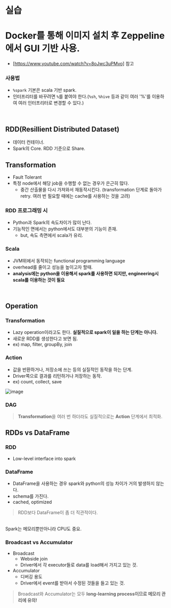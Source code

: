 # 실습

# Docker를 통해 이미지 설치 후 Zeppeline에서 GUI 기반 사용.
- [https://www.youtube.com/watch?v=8oJwc3uPMvo] 참고

### 사용법
- `%spark` 기본은 scala 기반 spark.
- 인터프리터를 바꾸려면 `%`를 붙여야 한다.(`%sh`, `%hive` 등과 같이 여러 '%'를 이용하여 여러 인터프리터로 변경할 수 있다.)

<br>

## RDD(Resillient Distributed Dataset)
- 데이터 컨테이너.
- Spark의 Core. RDD 기준으로 Share.

## Transformation
- Fault Tolerant
- 특정 node에서 해당 job을 수행할 수 없는 경우가 은근히 많다.
  - 중간 산출물을 다시 가져와서 재동작시킨다. (transformation 단계로 돌아가 retry. 여러 번 필요할 때에는 cache를 사용하는 것을 고려)

### RDD 프로그래밍 시 
- Python과 Spark의 속도차이가 많이 난다.
- 기능적인 면에서는 python에서도 대부분의 기능이 존재.
  - but, 속도 측면에서 scala가 유리.

### Scala
- JVM위에서 동작되는 functional programming language
- overhead를 줄이고 성능을 높이고자 할때.
- **analysis에는 python을 이용해서 spark를 사용하면 되지만, engineering시 scala를 이용하는 것이 필요**

<br>

## Operation

### Transformation
  - Lazy operation이라고도 한다. **실질적으로 spark이 일을 하는 단계는 아니다.**
  - 새로운 RDD를 생성한다고 보면 됨.
  - ex) map, filter, groupBy, join

### Action
  - 값을 반환하거나, 저장소에 쓰는 등의 실질적인 동작을 하는 단계.
  - Driver쪽으로 결과를 리턴하거나 저장하는 동작.
  - ex) count, collect, save

![image](https://user-images.githubusercontent.com/43158502/127147567-ae51f802-f10f-4806-ad5c-f4bc93d0f74c.png)

### DAG 
> **Transformation**을 여러 번 하더라도 실질적으로는 **Action** 단계에서 최적화.

## RDDs vs DataFrame

### RDD
- Low-level interface into spark

### DataFrame
- DataFrame을 사용하는 경우 spark와 python의 성능 차이가 거의 발생하지 않는다.
- schema를 가진다.
- cached, optimized

> RDD보다 DataFrame이 좀 더 직관적이다.


<br>
Spark는 메모리뿐만아니라 CPU도 중요.

### Broadcast vs Accumulator

- Broadcast
  - Webside join
  - Driver에서 각 executor들로 data를 load해서 가지고 있는 것.
- Accumulator
  - 디버깅 용도
  - Driver에서 event를 받아서 수정된 것들을 들고 있는 것.

> Broadcast와 Accumulator는 모두 **long-learning process이므로 메모리 관리에 유의!**
